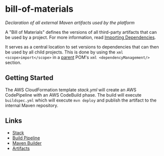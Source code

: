 # bill-of-materials
_Declaration of all external Maven artifacts used by the platform_

A "Bill of Materials" defines the versions of all third-party artifacts that can be used by a project. For more information, read [Importing Dependencies](https://maven.apache.org/guides/introduction/introduction-to-dependency-mechanism.html#Importing_Dependencies).

It serves as a central location to set versions to dependencies that can then be used by all child projects. This is done by using the ```xml <scope>import</scope>``` in a [parent](https://github.com/varunmc/parent) POM's ```xml <dependencyManagement/>``` section.

## Getting Started
The AWS CloudFormation template _stack.yml_ will create an AWS CodePipeline with an AWS CodeBuild phase. The build will execute `buildspec.yml` which will execute `mvn deploy` and publish the artifact to the internal Maven repository.

## Links
* [Stack](https://console.aws.amazon.com/cloudformation/home?region=us-east-1#/stack/detail?stackId=arn:aws:cloudformation:us-east-1:497513737772:stack%2FBillOfMaterials%2F4741fed0-92db-11e7-b09f-50d5cd1ea8d2)
* [Build Pipeline](https://console.aws.amazon.com/codepipeline/home?region=us-east-1#/view/BillOfMaterials)
* [Maven Builder](https://console.aws.amazon.com/codebuild/home?region=us-east-1#/projects/BillOfMaterials/view)
* [Artifacts](https://s3.console.aws.amazon.com/s3/buckets/maven.varun.mc/mc/varun/bill-of-materials/?region=us-east-1&tab=overview)
